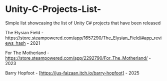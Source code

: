 # Unity-C-Projects-List-
Simple list showcasing the list of Unity C# projects that have been released 

The Elysian Field - https://store.steampowered.com/app/1657290/The_Elysian_Field/#app_reviews_hash - 2021

For The Motherland - https://store.steampowered.com/app/2292790/For_The_Motherland/ - 2023

Barry Hopfoot - [https://jus-faizaan.itch.io/barry-hopfoot] - 2025
